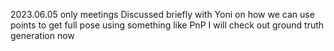 2023.06.05
only meetings
Discussed briefly with Yoni on how we can use points to get full pose
using something like PnP
I will check out ground truth generation now 
